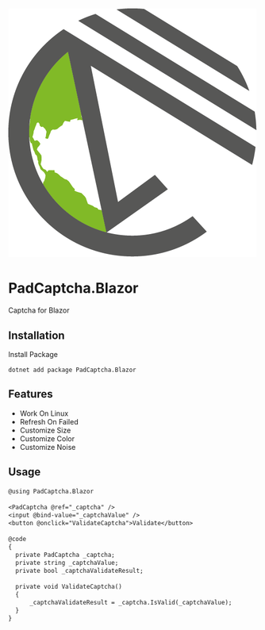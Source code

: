<h1>
  <picture>
    <source media="(prefers-color-scheme: dark)" srcset="content/Nuget.png">
    <source media="(prefers-color-scheme: light)" srcset="content/Nuget.png">
    <img alt="PadCaptcha.Blazor" src="content/Nuget.png">
  </picture>
</h1>

# PadCaptcha.Blazor
Captcha for Blazor



## Installation

Install Package
```
dotnet add package PadCaptcha.Blazor
```
## Features

- Work On Linux
- Refresh On Failed
- Customize Size
- Customize Color
- Customize Noise

## Usage
```
@using PadCaptcha.Blazor

<PadCaptcha @ref="_captcha" />
<input @bind-value="_captchaValue" />
<button @onclick="ValidateCaptcha">Validate</button>

@code
{
  private PadCaptcha _captcha;
  private string _captchaValue;
  private bool _captchaValidateResult;

  private void ValidateCaptcha()
  {
      _captchaValidateResult = _captcha.IsValid(_captchaValue);
  }
}
```
